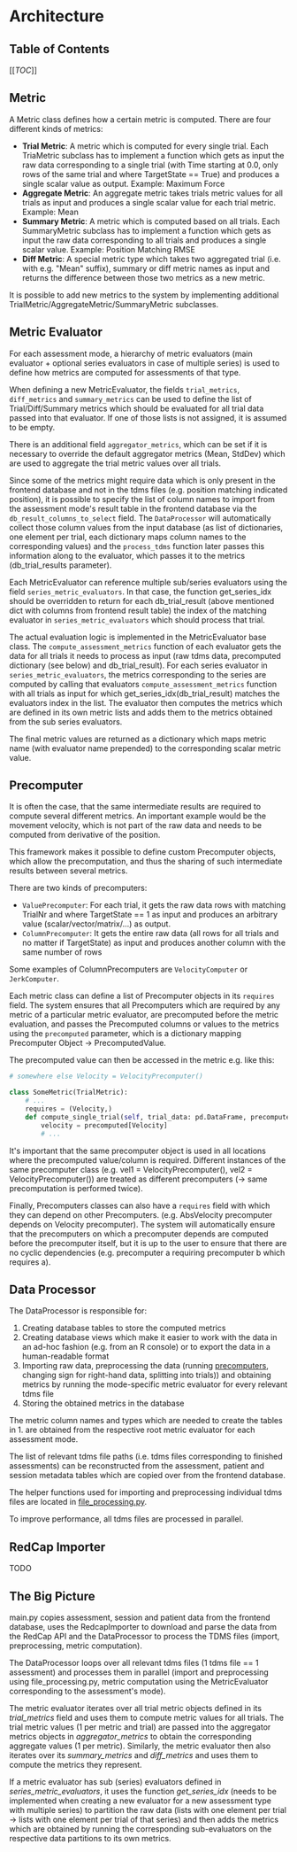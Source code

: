 # Architecture

## Table of Contents
[[_TOC_]]

## Metric
A Metric class defines how a certain metric is computed.
There are four different kinds of metrics:
- **Trial Metric**: A metric which is computed for every single trial. Each TriaMetric subclass has to implement a function which gets as input the raw data corresponding to a single trial (with Time starting at 0.0, only rows of the same trial and where TargetState == True) and produces a single scalar value as output. Example: Maximum Force
- **Aggregate Metric**: An aggregate metric takes trials metric values for all trials as input and produces a single scalar value for each trial metric. Example: Mean
- **Summary Metric**: A metric which is computed based on all trials. Each SummaryMetric subclass has to implement a function which gets as input the raw data corresponding to all trials and produces a single scalar value. Example: Position Matching RMSE
- **Diff Metric**: A special metric type which takes two aggregated trial (i.e. with e.g. "Mean" suffix), summary or diff metric names as input and returns the difference between those two metrics as a new metric.

It is possible to add new metrics to the system by implementing additional TrialMetric/AggregateMetric/SummaryMetric subclasses.

## Metric Evaluator

For each assessment mode, a hierarchy of metric evaluators (main evaluator + optional series evaluators in case of multiple series) is used to define how metrics are computed for assessments of that type.

When defining a new MetricEvaluator, the fields `trial_metrics`, `diff_metrics` and `summary_metrics` can be used to define the list of Trial/Diff/Summary metrics which should be evaluated for all trial data passed into that evaluator.
If one of those lists is not assigned, it is assumed to be empty.

There is an additional field `aggregator_metrics`, which can be set if it is necessary to override the default aggregator metrics (Mean, StdDev) which are used to aggregate the trial metric values over all trials.

Since some of the metrics might require data which is only present in the frontend database and not in the tdms files (e.g. position matching indicated position), it is possible to specify the list of column names to import from the assessment mode's result table in the frontend database via the `db_result_columns_to_select` field.
The `DataProcessor` will automatically collect those column values from the input database (as list of dictionaries, one element per trial, each dictionary maps column names to the corresponding values) and the `process_tdms` function later passes this information along to the evaluator, which passes it to the metrics (db_trial_results parameter).

Each MetricEvaluator can reference multiple sub/series evaluators using the field `series_metric_evaluators`. In that case, the function get_series_idx should be overridden to return for each db_trial_result (above mentioned dict with columns from frontend result table) the index of the matching evaluator in `series_metric_evaluators` which should process that trial.

The actual evaluation logic is implemented in the MetricEvaluator base class.
The `compute_assessment_metrics` function of each evaluator gets the data for all trials it needs to process as input (raw tdms data, precomputed dictionary (see below) and db_trial_result).
For each series evaluator in `series_metric_evaluators`, the metrics corresponding to the series are computed by calling that evaluators `compute_assessment_metrics` function with all trials as input for which get_series_idx(db_trial_result) matches the evaluators index in the list.
The evaluator then computes the metrics which are defined in its own metric lists and adds them to the metrics obtained from the sub series evaluators.

The final metric values are returned as a dictionary which maps metric name (with evaluator name prepended) to the corresponding scalar metric value.

## Precomputer

It is often the case, that the same intermediate results are required to compute several different metrics. An important example would be the movement velocity, which is not part of the raw data and needs to be computed from derivative of the position.

This framework makes it possible to define custom Precomputer objects, which allow the precomputation, and thus the sharing of such intermediate results between several metrics.

There are two kinds of precomputers:
- `ValuePrecomputer`: For each trial, it gets the raw data rows with matching TrialNr and where TargetState == 1 as input and produces an arbitrary value (scalar/vector/matrix/...) as output.
- `ColumnPrecomputer`: It gets the entire raw data (all rows for all trials and no matter if TargetState) as input and produces another column with the same number of rows

Some examples of ColumnPrecomputers are `VelocityComputer` or `JerkComputer`.

Each metric class can define a list of Precomputer objects in its `requires` field. The system ensures that all Precomputers which are required by any metric of a particular metric evaluator, are precomputed before the metric evaluation, and passes the Precomputed columns or values to the metrics using the `precomputed` parameter, which is a dictionary mapping
Precomputer Object -> PrecomputedValue.

The precomputed value can then be accessed in the metric e.g. like this:
```python
# somewhere else Velocity = VelocityPrecomputer()

class SomeMetric(TrialMetric):
    # ...
    requires = (Velocity,)
    def compute_single_trial(self, trial_data: pd.DataFrame, precomputed: PrecomputeDict, db_trial_result: RowType) -> Scalar:
        velocity = precomputed[Velocity]
        # ...
```

It's important that the same precomputer object is used in all locations where the precomputed value/column is required. Different instances of the same precomputer class (e.g. vel1 = VelocityPrecomputer(), vel2 = VelocityPrecomputer()) are treated as different precomputers (-> same precomputation is performed twice).

Finally, Precomputers classes can also have a `requires` field with which they can depend on other Precomputers. (e.g. AbsVelocity precomputer depends on Velocity precomputer). The system will automatically ensure that the precomputers on which a precomputer depends are computed before the precomputer itself, but it is up to the user to ensure that there are no cyclic dependencies (e.g. precomputer a requiring precomputer b which requires a).
## Data Processor

The DataProcessor is responsible for:
1. Creating database tables to store the computed metrics
2. Creating database views which make it easier to work with the data in an ad-hoc fashion (e.g. from an R console) or to export the data in a human-readable format
3. Importing raw data, preprocessing the data (running [precomputers](#precomputer), changing sign for right-hand data, splitting into trials)) and obtaining metrics by running the mode-specific metric evaluator for every relevant tdms file
4. Storing the obtained metrics in the database

The metric column names and types which are needed to create the tables in 1. are obtained from the respective root metric evaluator for each assessment mode.

The list of relevant tdms file paths (i.e. tdms files corresponding to finished assessments) can be reconstructed from the assessment, patient and session metadata tables which are copied over from the frontend database.

The helper functions used for importing and preprocessing individual tdms files are located in [file_processing.py].

To improve performance, all tdms files are processed in parallel.

## RedCap Importer

TODO

## The Big Picture

main.py copies assessment, session and patient data from the frontend database, uses the RedcapImporter to download and parse the data from the RedCap API and the DataProcessor to process the TDMS files (import, preprocessing, metric computation).

The DataProcessor loops over all relevant tdms files (1 tdms file == 1 assessment) and processes them in parallel (import and preprocessing using file_processing.py, metric computation using the MetricEvaluator corresponding to the assessment's mode).

The metric evaluator iterates over all trial metric objects defined in its *trial_metrics* field and uses them to compute metric values for all trials. The trial metric values (1 per metric and trial) are passed into the aggregator metrics objects in *aggregator_metrics* to obtain the corresponding aggregate values (1 per metric). Similarly, the metric evaluator then also iterates over its *summary_metrics* and *diff_metrics* and uses them to compute the metrics they represent.

If a metric evaluator has sub (series) evaluators defined in *series_metric_evaluators*, it uses the function *get_series_idx* (needs to be implemented when creating a new evaluator for a new assessment type with multiple series) to partition the raw data (lists with one element per trial -> lists with one element per trial of that series) and then adds the metrics which are obtained by running the corresponding sub-evaluators on the respective data partitions to its own metrics.


[file_processing.py]: ../mike_analysis/core/file_processing.py